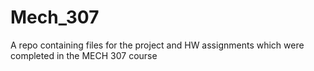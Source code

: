 # Mech_307
A repo containing files for the project and HW assignments which were completed in the MECH 307 course
